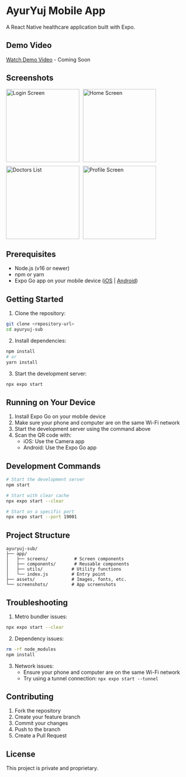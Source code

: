 # AyurYuj Mobile App

A React Native healthcare application built with Expo.

## Demo Video
[Watch Demo Video](https://youtu.be/your-video-id) - Coming Soon

## Screenshots

<div style="display: flex; flex-wrap: wrap; gap: 10px;">
    <img src="./screenshots/login.png" width="200" alt="Login Screen"/>
    <img src="./screenshots/home.png" width="200" alt="Home Screen"/>
    <img src="./screenshots/doctors.png" width="200" alt="Doctors List"/>
    <img src="./screenshots/profile.png" width="200" alt="Profile Screen"/>
</div>

## Prerequisites

- Node.js (v16 or newer)
- npm or yarn
- Expo Go app on your mobile device ([iOS](https://apps.apple.com/app/apple-store/id982107779) | [Android](https://play.google.com/store/apps/details?id=host.exp.exponent))

## Getting Started

1. Clone the repository:
```bash
git clone <repository-url>
cd ayuryuj-sub
```

2. Install dependencies:
```bash
npm install
# or
yarn install
```

3. Start the development server:
```bash
npx expo start
```

## Running on Your Device

1. Install Expo Go on your mobile device
2. Make sure your phone and computer are on the same Wi-Fi network
3. Start the development server using the command above
4. Scan the QR code with:
   - iOS: Use the Camera app
   - Android: Use the Expo Go app

## Development Commands

```bash
# Start the development server
npm start

# Start with clear cache
npx expo start --clear

# Start on a specific port
npx expo start --port 19001
```

## Project Structure

```
ayuryuj-sub/
├── app/
│   ├── screens/          # Screen components
│   ├── components/       # Reusable components
│   ├── utils/           # Utility functions
│   └── index.js         # Entry point
├── assets/              # Images, fonts, etc.
└── screenshots/         # App screenshots
```

## Troubleshooting

1. Metro bundler issues:
```bash
npx expo start --clear
```

2. Dependency issues:
```bash
rm -rf node_modules
npm install
```

3. Network issues:
   - Ensure your phone and computer are on the same Wi-Fi network
   - Try using a tunnel connection: `npx expo start --tunnel`

## Contributing

1. Fork the repository
2. Create your feature branch
3. Commit your changes
4. Push to the branch
5. Create a Pull Request

## License

This project is private and proprietary.